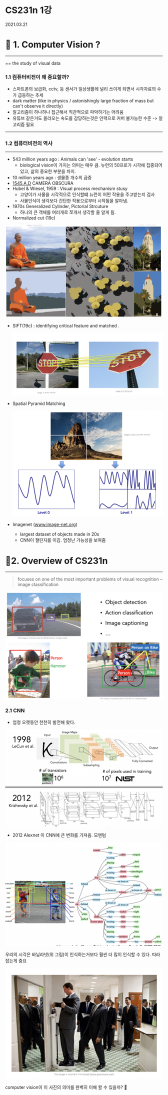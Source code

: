 # CS231n 1강

2021.03.21

# 🥑 1. Computer Vision ?

---

== the study of visual data

### 1.1 컴퓨터비전이 왜 중요할까?

- 스마트폰의 보급화, cctv, 등 센서가 일상생활레 널리 쓰이게 되면서 시각자료의 수가 급등하는 추세
- dark matter (like in physics / astonishingly large fraction of mass but can't observe it directly)
- 알고리즘이 하나하나 접근해서 직관적으로 파악하기는 어려움
- 유튜브 같은거도 올라오는 속도를 감당하는것은 인력으로 커버 불가능한 수준 -> 알고리즘 필요

---

### 1.2 컴퓨터비전의 역사

---

- 543 million years ago : Animals can 'see' - evolution starts
    - biological vision이 가지는 의미는 매우 큼. 뉴런의 50프로가 시각에 집중되어있고, 삶의 중요한 부분을 차지.
- 10 million years ago : 생물종 개수의 급증
- [1545.A.D](http://1545.ad/) CAMERA OBSCURA
- Hubel & Wiesel, 1959 : Visual process mechanism stusy
    - 고양이가 사물을 시각적으로 인식할떄 뉴런이 어떤 작용을 주고받는지 검사
    - 사물인식이 생각보다 간단한 작용으로부터 시작됨을 알아냄.
- 1970s  Generalized Cylinder, Pictorial Strcuture
    - 하나의 큰 객체를 여러개로 쪼개서 생각할 줄 알게 됨.
- Normalized cut (19c)

![CS231n%201%E1%84%80%E1%85%A1%E1%86%BC%20098066237f8c45ed891670c365b87171/_2021-03-21__10.57.59.png](./img/_2021-03-21__10.57.59.png)

- SIFT(19c) : identifying critical feature and matched .

    ![CS231n%201%E1%84%80%E1%85%A1%E1%86%BC%20098066237f8c45ed891670c365b87171/_2021-03-21__10.58.45.png](./img/_2021-03-21__10.58.45.png)

- Spatial Pyramid Matching

    ![CS231n%201%E1%84%80%E1%85%A1%E1%86%BC%20098066237f8c45ed891670c365b87171/_2021-03-21__10.59.51.png](./img/_2021-03-21__10.59.51.png)

- Imagenet (www.image-net.org)
    - largest dataset of objects made in 20s
    - CNN이 챌린지를 이김. 엄청난 가능성을 보여줌

# 🥑2. Overview of CS231n

---

> focuses on one of the most important
problems of visual recognition –
image classification

![CS231n%201%E1%84%80%E1%85%A1%E1%86%BC%20098066237f8c45ed891670c365b87171/_2021-03-21__11.07.21.png](./img/_2021-03-21__11.07.21.png)

### 2.1 CNN

- 엄청 오랫동안 천천히 발전해 왔다.

![CS231n%201%E1%84%80%E1%85%A1%E1%86%BC%20098066237f8c45ed891670c365b87171/_2021-03-21__11.08.36.png](./img/_2021-03-21__11.08.36.png)

- 2012 Alexnet 이 CNN에 큰 변화를 가져옴. 모멘텀

![CS231n%201%E1%84%80%E1%85%A1%E1%86%BC%20098066237f8c45ed891670c365b87171/_2021-03-21__11.13.52.png](./img/_2021-03-21__11.13.52.png)

우리의 시각은 바닐라넷(위 그림)이 인식하는거보다 훨씬 더 많이 인식할 수 있다. 따라잡는게 중요

![CS231n%201%E1%84%80%E1%85%A1%E1%86%BC%20098066237f8c45ed891670c365b87171/_2021-03-21__11.13.33.png](./img/_2021-03-21__11.13.33.png)

computer vision이 이 사진의 의미를 완벽히 이해 할 수 있을까? 🤔